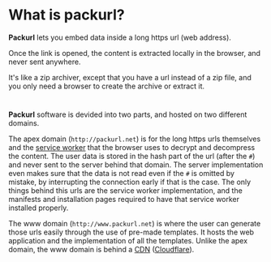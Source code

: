 # What is packurl?

**Packurl** lets you embed data inside a long https url (web address).

Once the link is opened, the content is extracted locally in the browser, and never sent anywhere.

It's like a zip archiver, except that you have a url instead of a zip file, and you only need a browser to create the archive or extract it.

#

**Packurl** software is devided into two parts, and hosted on two different domains.

The apex domain (`http://packurl.net`) is for the long https urls themselves and the [service worker](https://web.dev/learn/pwa/service-workers/) that the browser uses to decrypt and decompress the content. The user data is stored in the hash part of the url (after the `#`) and never sent to the server behind that domain. The server implementation even makes sure that the data is not read even if the `#` is omitted by mistake, by interrupting the connection early if that is the case. The only things behind this urls are the service worker implementation, and the manifests and installation pages required to have that service worker installed properly.

The www domain (`http://www.packurl.net`) is where the user can generate those urls easily through the use of pre-made templates. It hosts the web application and the implementation of all the templates. Unlike the apex domain, the www domain is behind a [CDN](https://developer.mozilla.org/en-US/docs/Glossary/CDN) ([Cloudflare](https://www.cloudflare.com/cdn/)).
